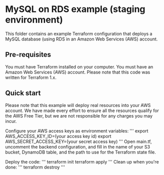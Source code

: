 # MySQL on RDS example (staging environment)
This folder contains an example Terraform configuration that deploys a MySQL database (using RDS in an Amazon Web Services (AWS) account.


## Pre-requisites
You must have Terraform installed on your computer.
You must have an Amazon Web Services (AWS) account.
Please note that this code was written for Terraform 1.x.

## Quick start
Please note that this example will deploy real resources into your AWS account. We have made every effort to ensure all the resources qualify for the AWS Free Tier, but we are not responsible for any charges you may incur.

Configure your AWS access keys as environment variables:
'''
export AWS_ACCESS_KEY_ID=(your access key id)
export AWS_SECRET_ACCESS_KEY=(your secret access key)
'''
Open main.tf, uncomment the backend configuration, and fill in the name of your S3 bucket, DynamoDB table, and the path to use for the Terraform state file.

Deploy the code:
'''
terraform init
terraform apply
'''
Clean up when you're done:
'''
terraform destroy
'''